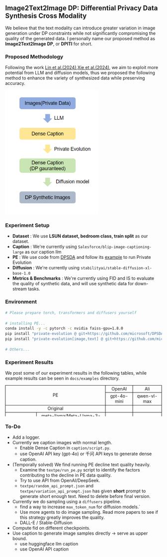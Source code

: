 ## Image2Text2Image DP: Differential Privacy Data Synthesis Cross Modality
We believe that the text modality can introduce greater variation in image generation under DP constraints while not significantly compromising the quality of the generated data. I personally name our proposed method as **Image2Text2Image DP**, or **DPITI** for short.

### Proposed Methodology
Following the work [Lin et al.(2024)](https://openreview.net/forum?id=YEhQs8POIo),[Xie et al.(2024)](https://arxiv.org/abs/2403.01749), we aim to exploit more potential from LLM and diffusion models, thus we proposed the following method to enhance the variety of synthesized data while preserving accuracy.

<img src="docs/images0.png" width="300">

### Experiment Setup
* **Dataset** : We use **LSUN dataset, bedroom class, train split** as our dataset.
* **Caption** : We're currently using `Salesforce/blip-image-captioning-large` as our caption llm
* **PE** : We use code from [DPSDA](https://github.com/microsoft/DPSDA) and follow its [example](https://github.com/microsoft/DPSDA/blob/main/example/text/pubmed_huggingface/main.py) to run Private Evolution
* **Diffusion** : We're currently using `stabilityai/stable-diffusion-xl-base-1.0`
* **Metrics & Benchmarks** : We're currently using FID and IS to evaluate the quality of synthetic data, and will use synthetic data for down-stream tasks.

### Environment
```bash
# Please prepare torch, transformers and diffusers yourself

# installing PE...
conda install -y -c pytorch -c nvidia faiss-gpu=1.8.0
pip install "private-evolution @ git+https://github.com/microsoft/DPSDA.git"
pip install "private-evolution[image,text] @ git+https://github.com/microsoft/DPSDA.git"

# Others...
```

### Experiment Results
We post some of our experiment results in the following tables, while example results can be seen in `docs/examples` directory.

<!DOCTYPE html>
<html lang="en">
<head>
    <meta charset="UTF-8">
    <meta name="viewport" content="width=device-width, initial-scale=1.0">
    <title>Center Cell Content</title>
    <style>
        table {
            width: 100%;
            height: 100px;
        }
        td {
            text-align: center; /* 水平居中 */
            vertical-align: middle; /* 垂直居中 */
            border: 1px solid black;
        }
    </style>
</head>
<table>
    <tr>
        <td rowspan="2" colspan="2">PE</td>    
  		 <td colspan="1">OpenAI</td> 
      	 <td colspan="1">Ali</td> 
    </tr>
    <tr>
        <td>gpt-4o-mini</td> 
        <td>qwen-vl-max</td>    
    </tr>
    <tr>
        <td colspan="2">Original</td>
        <td></td>
        <td></td>
    </tr>
    <tr>
        <td rowspan="1">Huggingface</td>
        <td>meta-llama/Meta-Llama-3-8B-Instruct</td>
        <td></td>
        <td></td>
    </tr>
    <tr>
        <td rowspan="1">OpenAI</td>
        <td>gpt-4o-mini</td>
        <td></td>
        <td></td>
    </tr>
</table>
</html>


### To-Do
* Add a logger.
* Currently we caption images with normal length.
   * Enable Dense Caption in `caption/script.py`. 
   * use OpenAI API key (gpt-4o) or 千问 API keys to generate dense caption.
* (Temporally solved) We find running PE decline text quality heavily.
   * Examine the `textpe/run_pe.py` script to identify the factors contributing to the decline in PE data quality.
   * Try to use API from OpenAI/DeepSeek.
   * `textpe/random_api_prompt.json` and `textpe/variation_api_prompt.json` has given **short** prompt to generate short enough text. Need to delete before final version.
* Currently we do sampling using a `diffusers` pipeline.
   * find a way to increase `max_token_num` for diffusion models.`
   * Use more agents to do image sampling. Read more papers to see if this strategy greatly improves the quality.
   * DALL-E / Stable-Diffusion
* Compute fid on different checkpoints.
* Use caption to generate image samples directly -> serve as upper bound.
   * use huggingface llm caption
   * use OpenAI API caption